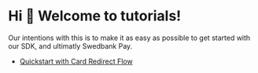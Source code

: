 # Hi 👋 Welcome to tutorials!

Our intentions with this is to make it as easy as possible to get started with our SDK, and ultimatly Swedbank Pay.

- [Quickstart with Card Redirect Flow](quickstart-card-redirect.md)
